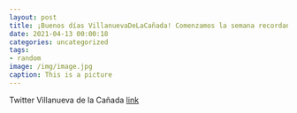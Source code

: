 ```yaml
---
layout: post
title: ¡Buenos días VillanuevaDeLaCañada! Comenzamos la semana recordando que es fundamental extremar las medidas de prevención para f...
date: 2021-04-13 00:00:18
categories: uncategorized
tags:
- random
image: /img/image.jpg
caption: This is a picture
---
```

Twitter Villanueva de la Cañada [link](https://twitter.com/AytoVDLCanada/status/1381518209027833858)
